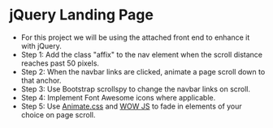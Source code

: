 # jQuery Landing Page

- For this project we will be using the attached front end to enhance it with jQuery.
- Step 1: Add the class "affix" to the nav element when the scroll distance reaches past 50 pixels.
- Step 2: When the navbar links are clicked, animate a page scroll down to that anchor.
- Step 3: Use Bootstrap scrollspy to change the navbar links on scroll.
- Step 4: Implement Font Awesome icons where applicable.
- Step 5: Use [Animate.css](https://github.com/daneden/animate.css) and [WOW JS](https://github.com/matthieua/WOW) to fade in elements of your choice on page scroll.